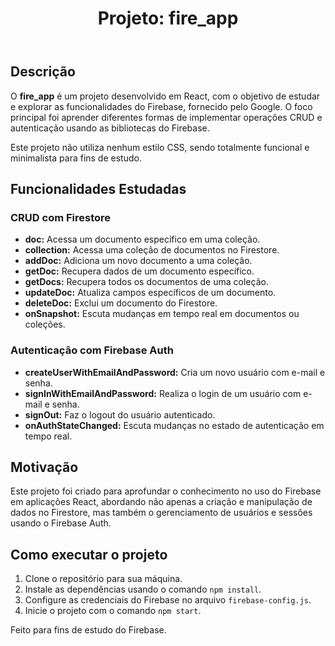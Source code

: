 <!DOCTYPE html>
<html lang="pt-BR">
<head>
    <meta charset="UTF-8">
    <meta name="viewport" content="width=device-width, initial-scale=1.0">
</head>
<body>
    <header>
        <h1>Projeto: fire_app</h1>
    </header>
    <main>
        <section>
            <h2>Descrição</h2>
            <p>
                O <strong>fire_app</strong> é um projeto desenvolvido em React, com o objetivo de estudar e explorar as funcionalidades do Firebase, fornecido pelo Google. O foco principal foi aprender diferentes formas de implementar operações CRUD e autenticação usando as bibliotecas do Firebase.
            </p>
            <p>
                Este projeto não utiliza nenhum estilo CSS, sendo totalmente funcional e minimalista para fins de estudo.
            </p>
        </section>
      <section>
            <h2>Funcionalidades Estudadas</h2>
            <h3>CRUD com Firestore</h3>
            <ul>
                <li><strong>doc:</strong> Acessa um documento específico em uma coleção.</li>
                <li><strong>collection:</strong> Acessa uma coleção de documentos no Firestore.</li>
                <li><strong>addDoc:</strong> Adiciona um novo documento a uma coleção.</li>
                <li><strong>getDoc:</strong> Recupera dados de um documento específico.</li>
                <li><strong>getDocs:</strong> Recupera todos os documentos de uma coleção.</li>
                <li><strong>updateDoc:</strong> Atualiza campos específicos de um documento.</li>
                <li><strong>deleteDoc:</strong> Exclui um documento do Firestore.</li>
                <li><strong>onSnapshot:</strong> Escuta mudanças em tempo real em documentos ou coleções.</li>
            </ul>
        <h3>Autenticação com Firebase Auth</h3>
            <ul>
                <li><strong>createUserWithEmailAndPassword:</strong> Cria um novo usuário com e-mail e senha.</li>
                <li><strong>signInWithEmailAndPassword:</strong> Realiza o login de um usuário com e-mail e senha.</li>
                <li><strong>signOut:</strong> Faz o logout do usuário autenticado.</li>
                <li><strong>onAuthStateChanged:</strong> Escuta mudanças no estado de autenticação em tempo real.</li>
            </ul>
        </section>
      <section>
            <h2>Motivação</h2>
            <p>
                Este projeto foi criado para aprofundar o conhecimento no uso do Firebase em aplicações React, abordando não apenas a criação e manipulação de dados no Firestore, mas também o gerenciamento de usuários e sessões usando o Firebase Auth.
            </p>
        </section>
      <section>
            <h2>Como executar o projeto</h2>
            <ol>
                <li>Clone o repositório para sua máquina.</li>
                <li>Instale as dependências usando o comando <code>npm install</code>.</li>
                <li>Configure as credenciais do Firebase no arquivo <code>firebase-config.js</code>.</li>
                <li>Inicie o projeto com o comando <code>npm start</code>.</li>
            </ol>
        </section>
        <footer>
            <p>Feito para fins de estudo do Firebase.</p>
        </footer>
    </main>
        
</body>
</html>

